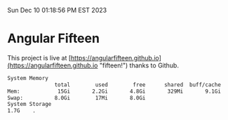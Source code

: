 Sun Dec 10 01:18:56 PM EST 2023

# Angular Fifteen


This project is live at [https://angularfifteen.github.io](https://angularfifteen.github.io "fifteen!") thanks to Github.

```bash
System Memory
               total        used        free      shared  buff/cache   available
Mem:            15Gi       2.2Gi       4.8Gi       329Mi       9.1Gi        13Gi
Swap:          8.0Gi        17Mi       8.0Gi
System Storage
1.7G	.
```
